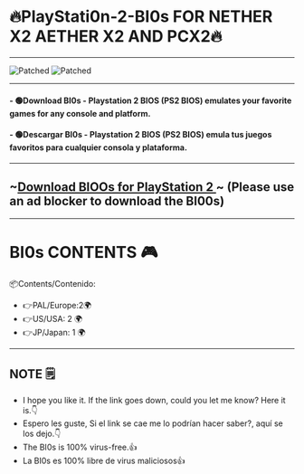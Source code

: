 # 🔥PlayStati0n-2-BI0s FOR NETHER X2 AETHER X2 AND PCX2🔥

---
![Patched](https://img.shields.io/badge/Discord-%20Sspikid12_35287-blueviolet) ![Patched](https://img.shields.io/badge/BI0Os-for%20PlayStation2-green) 

----
#### - 🟢Download BI0s - Playstation 2 BIOS (PS2 BIOS) emulates your favorite games for any console and platform.
#### - 🟢Descargar BI0s - Playstation 2 BIOS (PS2 BIOS) emula tus juegos favoritos para cualquier consola y plataforma.
----
## ~[Download BIOOs for PlayStation 2 ](https://www.retrostic.com/es/bios/pcsx2-playstation-2)~ (Please use an ad blocker to download the BI00s)
---
# BI0s CONTENTS 🎮 

📦Contents/Contenido:
- 👉PAL/Europe:2🌍
- 👉US/USA: 2 🌍 
- 👉JP/Japan: 1 🌍
---
## NOTE 🗒
- I hope you like it. If the link goes down, could you let me know? Here it is.👇
- Espero les guste, Si el link se cae me lo podrían hacer saber?, aquí se los dejo.👇
- The BI0s is 100% virus-free.👍
- La BI0s es 100% libre de virus maliciosos👍 
